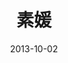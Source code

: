 ---
layout: movie-review
title: 素媛
description: >
  小时候看的，到现在还记得“最孤独的人最亲切，受过伤的人笑得最灿烂。”
category: 电影
img: assets/img/movie/before2020/素媛.webp
star: 5
date: 2013-10-02
---
